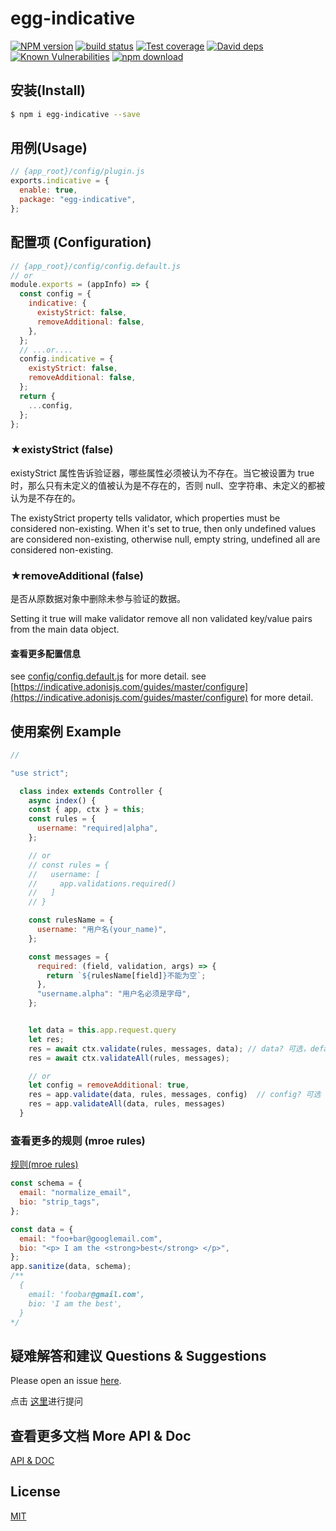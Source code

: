 # egg-indicative

[![NPM version][npm-image]][npm-url]
[![build status][travis-image]][travis-url]
[![Test coverage][codecov-image]][codecov-url]
[![David deps][david-image]][david-url]
[![Known Vulnerabilities][snyk-image]][snyk-url]
[![npm download][download-image]][download-url]

[npm-image]: https://img.shields.io/npm/v/egg-indicative.svg?style=flat-square
[npm-url]: https://npmjs.org/package/egg-indicative
[travis-image]: https://img.shields.io/travis/eggjs/egg-indicative.svg?style=flat-square
[travis-url]: https://travis-ci.org/eggjs/egg-indicative
[codecov-image]: https://img.shields.io/codecov/c/github/eggjs/egg-indicative.svg?style=flat-square
[codecov-url]: https://codecov.io/github/eggjs/egg-indicative?branch=master
[david-image]: https://img.shields.io/david/eggjs/egg-indicative.svg?style=flat-square
[david-url]: https://david-dm.org/eggjs/egg-indicative
[snyk-image]: https://snyk.io/test/npm/egg-indicative/badge.svg?style=flat-square
[snyk-url]: https://snyk.io/test/npm/egg-indicative
[download-image]: https://img.shields.io/npm/dm/egg-indicative.svg?style=flat-square
[download-url]: https://npmjs.org/package/egg-indicative

<!--
Description here.
-->

## 安装(Install)

```bash
$ npm i egg-indicative --save
```

## 用例(Usage)

```js
// {app_root}/config/plugin.js
exports.indicative = {
  enable: true,
  package: "egg-indicative",
};
```

## 配置项 (Configuration)

```js
// {app_root}/config/config.default.js
// or
module.exports = (appInfo) => {
  const config = {
    indicative: {
      existyStrict: false,
      removeAdditional: false,
    },
  };
  // ...or....
  config.indicative = {
    existyStrict: false,
    removeAdditional: false,
  };
  return {
    ...config,
  };
};
```

### ★existyStrict (false)

existyStrict 属性告诉验证器，哪些属性必须被认为不存在。当它被设置为 true 时，那么只有未定义的值被认为是不存在的，否则 null、空字符串、未定义的都被认为是不存在的。

The existyStrict property tells validator, which properties must be considered non-existing. When it's set to true, then only undefined values are considered non-existing, otherwise null, empty string, undefined all are considered non-existing.

### ★removeAdditional (false)

是否从原数据对象中删除未参与验证的数据。

Setting it true will make validator remove all non validated key/value pairs from the main data object.

#### 查看更多配置信息

see [config/config.default.js](config/config.default.js) for more detail.
see [https://indicative.adonisjs.com/guides/master/configure](https://indicative.adonisjs.com/guides/master/configure) for more detail.

## 使用案例 Example

```js
//

"use strict";

  class index extends Controller {
    async index() {
    const { app, ctx } = this;
    const rules = {
      username: "required|alpha",
    };

    // or
    // const rules = {
    //   username: [
    //     app.validations.required()
    //   ]
    // }

    const rulesName = {
      username: "用户名(your_name)",
    };

    const messages = {
      required: (field, validation, args) => {
        return `${rulesName[field]}不能为空`;
      },
      "username.alpha": "用户名必须是字母",
    };


    let data = this.app.request.query
    let res;
    res = await ctx.validate(rules, messages, data); // data? 可选，default is this.request.body
    res = await ctx.validateAll(rules, messages);

    // or
    let config = removeAdditional: true,
    res = app.validate(data, rules, messages, config)  // config? 可选
    res = app.validateAll(data, rules, messages)
  }

```

### 查看更多的规则 (mroe rules)

[规则(mroe rules)](https://indicative.adonisjs.com/validations/master/array)

```js
const schema = {
  email: "normalize_email",
  bio: "strip_tags",
};

const data = {
  email: "foo+bar@googlemail.com",
  bio: "<p> I am the <strong>best</strong> </p>",
};
app.sanitize(data, schema);
/**
  {
    email: 'foobar@gmail.com',
    bio: 'I am the best',
  }
*/
```

## 疑难解答和建议 Questions & Suggestions

Please open an issue [here](https://github.com/gaoyia/egg-indicative/issues).

点击 [这里](https://github.com/gaoyia/egg-indicative/issues)进行提问

## 查看更多文档 More API & Doc

[API & DOC](https://indicative.adonisjs.com/guides/master/introduction)

## License

[MIT](LICENSE)
